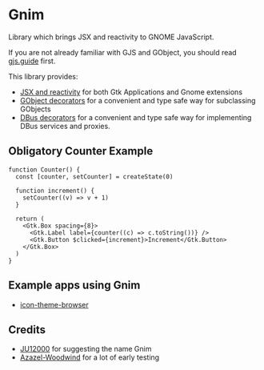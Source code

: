# Gnim

Library which brings JSX and reactivity to GNOME JavaScript.

If you are not already familiar with GJS and GObject, you should read
[gjs.guide](https://gjs.guide/) first.

This library provides:

- [JSX and reactivity](https://aylur.github.io/gnim/jsx) for both Gtk
  Applications and Gnome extensions
- [GObject decorators](https://aylur.github.io/gnim/gobject) for a convenient
  and type safe way for subclassing GObjects
- [DBus decorators](https://aylur.github.io/gnim/dbus) for a convenient and type
  safe way for implementing DBus services and proxies.

## Obligatory Counter Example

```tsx
function Counter() {
  const [counter, setCounter] = createState(0)

  function increment() {
    setCounter((v) => v + 1)
  }

  return (
    <Gtk.Box spacing={8}>
      <Gtk.Label label={counter((c) => c.toString())} />
      <Gtk.Button $clicked={increment}>Increment</Gtk.Button>
    </Gtk.Box>
  )
}
```

## Example apps using Gnim

- [icon-theme-browser](https://github.com/Aylur/icon-theme-browser)

## Credits

- [JU12000](https://github.com/JU12000) for suggesting the name Gnim
- [Azazel-Woodwind](https://github.com/Azazel-Woodwind) for a lot of early testing
